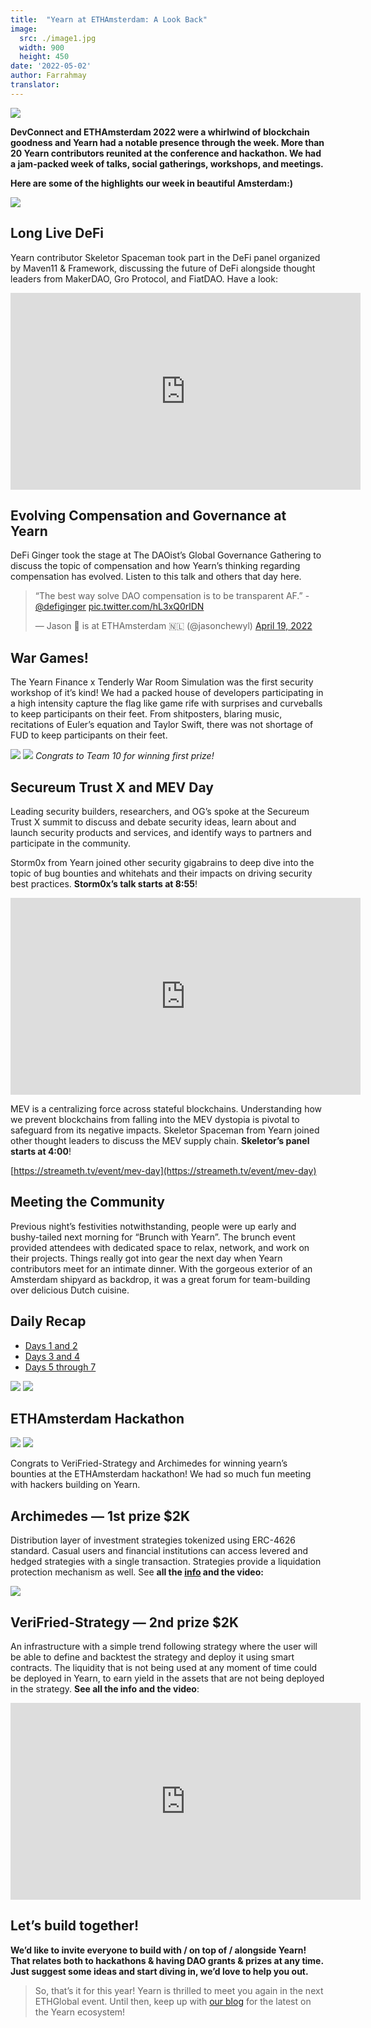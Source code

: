```yaml
---
title:  "Yearn at ETHAmsterdam: A Look Back"
image:
  src: ./image1.jpg
  width: 900
  height: 450
date: '2022-05-02'
author: Farrahmay
translator: 
---
```


![](./image1.jog?w=900&h=450)

**DevConnect and ETHAmsterdam 2022 were a whirlwind of blockchain goodness and Yearn had a notable presence through the week. More than 20 Yearn contributors reunited at the conference and hackathon. We had a jam-packed week of talks, social gatherings, workshops, and meetings.**

**Here are some of the highlights our week in beautiful Amsterdam:)**

![](./image2.jpg?w=688&h=900)

## Long Live DeFi
Yearn contributor Skeletor Spaceman took part in the DeFi panel organized by Maven11 & Framework, discussing the future of DeFi alongside thought leaders from MakerDAO, Gro Protocol, and FiatDAO. Have a look:

<iframe width="560" height="315" src="https://www.youtube.com/embed/vyoVEL2xsQM" title="YouTube video player" frameborder="0" allow="accelerometer; autoplay; clipboard-write; encrypted-media; gyroscope; picture-in-picture" allowfullscreen></iframe>

## Evolving Compensation and Governance at Yearn

DeFi Ginger took the stage at The DAOist’s Global Governance Gathering to discuss the topic of compensation and how Yearn’s thinking regarding compensation has evolved. Listen to this talk and others that day here.

<blockquote class="twitter-tweet"><p lang="en" dir="ltr">“The best way solve DAO compensation is to be transparent AF.” - <a href="https://twitter.com/defiginger?ref_src=twsrc%5Etfw">@defiginger</a> <a href="https://t.co/hL3xQ0rlDN">pic.twitter.com/hL3xQ0rlDN</a></p>&mdash; Jason 🏴 is at ETHAmsterdam 🇳🇱 (@jasonchewyl) <a href="https://twitter.com/jasonchewyl/status/1516394639783505924?ref_src=twsrc%5Etfw">April 19, 2022</a></blockquote> <script async src="https://platform.twitter.com/widgets.js" charset="utf-8"></script>

## War Games!

The Yearn Finance x Tenderly War Room Simulation was the first security workshop of it’s kind! We had a packed house of developers participating in a high intensity capture the flag like game rife with surprises and curveballs to keep participants on their feet. From shitposters, blaring music, recitations of Euler’s equation and Taylor Swift, there was not shortage of FUD to keep participants on their feet.

![](./image3.jpg?w=900&h=675)
![](./image4.jpg?w=900&h=675)
*Congrats to Team 10 for winning first prize!*

## Secureum Trust X and MEV Day

Leading security builders, researchers, and OG’s spoke at the Secureum Trust X summit to discuss and debate security ideas, learn about and launch security products and services, and identify ways to partners and participate in the community.

Storm0x from Yearn joined other security gigabrains to deep dive into the topic of bug bounties and whitehats and their impacts on driving security best practices. **Storm0x’s talk starts at 8:55**!

<iframe width="560" height="315" src="https://www.youtube.com/embed/q4mlkHGFO_w" title="YouTube video player" frameborder="0" allow="accelerometer; autoplay; clipboard-write; encrypted-media; gyroscope; picture-in-picture" allowfullscreen></iframe>

MEV is a centralizing force across stateful blockchains. Understanding how we prevent blockchains from falling into the MEV dystopia is pivotal to safeguard from its negative impacts. Skeletor Spaceman from Yearn joined other thought leaders to discuss the MEV supply chain. **Skeletor’s panel starts at 4:00**!

[https://streameth.tv/event/mev-day](https://streameth.tv/event/mev-day)

## Meeting the Community
Previous night’s festivities notwithstanding, people were up early and bushy-tailed next morning for “Brunch with Yearn”. The brunch event provided attendees with dedicated space to relax, network, and work on their projects. Things really got into gear the next day when Yearn contributors meet for an intimate dinner. With the gorgeous exterior of an Amsterdam shipyard as backdrop, it was a great forum for team-building over delicious Dutch cuisine.

## Daily Recap
* [Days 1 and 2](https://twitter.com/iearnfinance/status/1516522021605289991?s=20&t=oshRakPAmREtDvgiyGB92Q)
* [Days 3 and 4](https://twitter.com/YFI_interns/status/1517710156594917377?s=20&t=oshRakPAmREtDvgiyGB92Q)
* [Days 5 through 7](https://twitter.com/iearnfinance/status/1518201870413664256?s=20&t=oshRakPAmREtDvgiyGB92Q)

![](./image5.jpg?w=900&h=377)
![](./image6.jpg?w=675&h=900)

## ETHAmsterdam Hackathon

![](./image7.jpg?w=900&h=798)
![](./image8.jpg?w=675&h=900)

Congrats to VeriFried-Strategy and Archimedes for winning yearn’s bounties at the ETHAmsterdam hackathon! We had so much fun meeting with hackers building on Yearn.

## Archimedes — 1st prize $2K

Distribution layer of investment strategies tokenized using ERC-4626 standard. Casual users and financial institutions can access levered and hedged strategies with a single transaction. Strategies provide a liquidation protection mechanism as well. See **all the [info]((https://showcase.ethglobal.com/ethamsterdam/archimedes-xc7zd)) and the video:**

![](./image9.jpg?w=900&h=482)

## VeriFried-Strategy — 2nd prize $2K

An infrastructure with a simple trend following strategy where the user will be able to define and backtest the strategy and deploy it using smart contracts. The liquidity that is not being used at any moment of time could be deployed in Yearn, to earn yield in the assets that are not being deployed in the strategy. **See all the info and the video**:

<iframe width="560" height="315" src="https://www.youtube.com/embed/1xtfiZXh43c" title="YouTube video player" frameborder="0" allow="accelerometer; autoplay; clipboard-write; encrypted-media; gyroscope; picture-in-picture" allowfullscreen></iframe>

## **Let’s build together!**

**We’d like to invite everyone to build with / on top of / alongside Yearn! That relates both to hackathons & having DAO grants & prizes at any time. Just suggest some ideas and start diving in, we’d love to help you out.**

> So, that’s it for this year! Yearn is thrilled to meet you again in the next ETHGlobal event. Until then, keep up with [our blog](https://medium.com/iearn) for the latest on the Yearn ecosystem!
